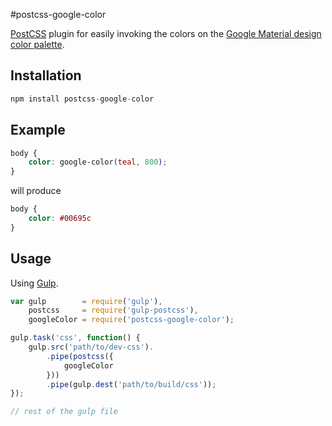 #postcss-google-color

[PostCSS] plugin for easily invoking the colors on the [Google Material design color palette].

[PostCSS]: https://github.com/postcss/postcss
[Gulp]: https://github.com/gulpjs/gulp
[Google Material design color palette]: https://material.io/guidelines/style/color.html

## Installation

```js
npm install postcss-google-color
```

## Example

```css
body {
    color: google-color(teal, 800);
}
```

will produce

```css
body {
    color: #00695c
}
```

## Usage

Using [Gulp].

```js
var gulp        = require('gulp'),
    postcss     = require('gulp-postcss'),
    googleColor = require('postcss-google-color');

gulp.task('css', function() {
    gulp.src('path/to/dev-css').
        .pipe(postcss({
            googleColor
        }))
        .pipe(gulp.dest('path/to/build/css'));
});

// rest of the gulp file
```

